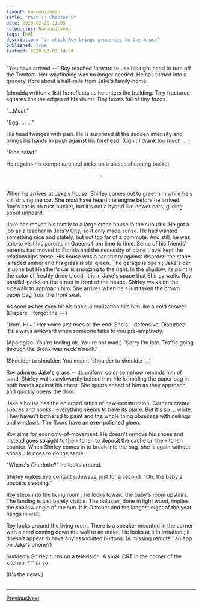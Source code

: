 ```yaml
---
layout: harmonicmean
title: "Part 1: Chapter 8"
date: 2020-02-26 11:05
categories: harmonicmean
tags: [hm]
description: "in which Roy brings groceries to the house"
published: true
lastmod: 2020-03-01 14:54
---
```


"You have arrived --" Roy reached forward to use his right hand to turn off the Tomtom. Her wayfinding was no longer needed. He has turned into a grocery store about a half-mile from Jake's family-home. 

(shoulda written a list) he reflects as he enters the building. Tiny fractured squares line the edges of his vision. Tiny boxes full of tiny foods.

"...Meat."

"Egg. ... ..."

His head twinges with pain. He is surprised at the sudden intensity and brings his hands to push against his forehead. (Ugh ; I drank too much ... )

"Rice salad."

He regains his composure and picks up a plastic shopping basket. 

<center>~</center><br/>

When he arrives at Jake's house, Shirley comes out to greet him while he's still driving the car. She must have heard the engine before he arrived. Roy's car is no rust-bucket, but it's not a hybrid like newer cars, gliding about unheard.

Jake has moved his family to a large stone house in the suburbs. He got a job as a teacher in Jers'y City, so it only made sense. He had wanted something nice and stately, but not too far of a commute. And still, he was able to visit his parents in Queens from time to time. Some of his friends' parents had moved to Florida and the necessity of plane travel kept the relationships tense. His house was a sanctuary against disorder: the stone is faded amber and his grass is still green. The garage is open ; Jake's car is gone but Heather's car is snoozing to the right. In the shadow, its paint is the color of freshly dried blood. It is in Jake's space that Shirley waits. Roy parallel-parks on the street in front of the house. Shirley walks on the sidewalk to approach him. She arrives when he's just taken the brown paper bag from the front seat.

As soon as her eyes hit his back, a realization hits him like a cold shower. (Diapers. I forgot the -- )

"Hon'. Hi.~" Her voice just rises at the end. She's... defensive. Disturbed. It's always awkward when someone talks to you pre-emptively. 

(Apologize. You're feeling ok. You're not mad.) "Sorry I'm late. Traffic going through the Bronx was neck'n'neck."

(Shoulder to shoulder. You meant 'shoulder to shoulder'...)

Roy admires Jake's grass -- its uniform color somehow reminds him of sand. Shirley walks awkwardly behind him. He is holding the paper bag in both hands against his chest. She spurts ahead of him as they approach and quickly opens the door.

Jake's house has the enlarged ratios of new-construction. Corners create spaces and nooks ; everything seems to have its place. But it's so ... white. They haven't bothered to paint and the whole thing obsesses with ceilings and windows. The floors have an ever-polished gleen.

Roy aims for economy-of-movement. He doesn't remove his shoes and instead goes straight to the kitchen to deposit the cache on the kitchen counter. When Shirley comes in to break into the bag, she is again without shoes. He goes to do the same.

"Where's Charlotte?" he looks around.

Shirley makes eye contact sideways, just for a second. "Oh, the baby's upstairs sleeping."

Roy steps into the living room ; he looks toward the baby's room upstairs. The landing is just barely visible. The baluster, done in light wood, implies the shallow angle of the sun. It is October and the longest night of the year hangs in wait.

Roy looks around the living room. There is a speaker mounted in the corner with a cord coming down the wall to an outlet. He looks at it in irritation ; it doesn't appear to have any associated buttons. (A missing remote : an app on Jake's phone?)

Suddenly Shirley turns on a television. A small CRT in the corner of the kitchen; 11" or so. 

(It's the news.)
<br/><br/>

***

<span class="hm-nav-prev"><a href="{{ 'p1-ch7' | prepend: site.baseurl }}">Previous</a></span><span class="hm-nav-next"><a href="{{ 'p1-ch9' | prepend: site.baseurl }}">Next</a></span>

